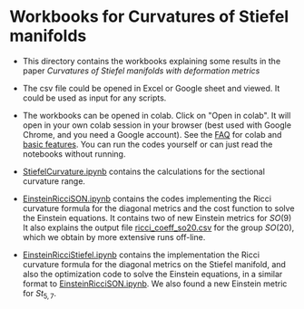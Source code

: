 # Workbooks for Curvatures of Stiefel manifolds
* This directory contains the workbooks explaining some results in the paper *Curvatures of Stiefel manifolds with deformation metrics*

* The csv file could be opened in Excel or Google sheet and viewed. It could be used as input for any scripts.

* The workbooks can be opened in colab. Click on "Open in colab". It will open in your own colab session in your browser (best used with Google Chrome, and you need a Google account). See the [FAQ](https://research.google.com/colaboratory/faq.html) for colab and [basic features](https://colab.research.google.com/notebooks/basic_features_overview.ipynb). You can run the codes yourself or can just read the notebooks without running.

* [StiefelCurvature.ipynb](https://github.com/dnguyend/MiscCollection/blob/main/colab/StiefelCurvature.ipynb) contains the calculations for the sectional curvature range.
* [EinsteinRicciSON.ipynb](https://github.com/dnguyend/MiscCollection/blob/main/colab/EinsteinRicciSON.ipynb) contains the codes implementing the Ricci curvature formula for the diagonal metrics and the cost function to solve the Einstein equations. It contains two of new Einstein metrics for $SO(9)$
It also explains the output file [ricci_coeff_so20.csv](https://github.com/dnguyend/MiscCollection/blob/main/colab/ricci_coeff_so20.csv) for the group $SO(20)$, which we obtain by more extensive runs off-line. 
* [EinsteinRicciStiefel.ipynb](https://github.com/dnguyend/MiscCollection/blob/main/colab/EinsteinRicciStiefel.ipynb) contains the implementation the Ricci curvature formula for the diagonal metrics on the Stiefel manifold, and also the optimization code to solve the Einstein equations, in a similar format to [EinsteinRicciSON.ipynb](https://github.com/dnguyend/MiscCollection/blob/main/colab/EinsteinRicciSON.ipynb). We also found a new Einstein metric for $St_{5,7}$.


